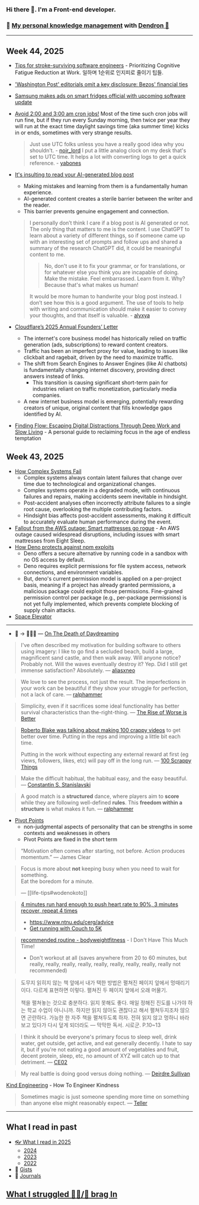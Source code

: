 ### Hi there 👋. I'm a Front-end developer.
### 🌱 [My personal knowledge management](https://luke-snaw.github.io/) with [Dendron 🌲](https://github.com/dendronhq/dendron)

---

## Week 44, 2025

- [Tips for stroke-surviving software engineers](https://blog.j11y.io/2025-10-29_stroke_tips_for_engineers/) - Prioritizing Cognitive Fatigue Reduction at Work. 일하며 1순위로 인지피로 줄이기 팁들.
- ['Washington Post' editorials omit a key disclosure: Bezos' financial ties](https://www.npr.org/2025/10/28/nx-s1-5587932/washington-post-editorials-omit-a-key-disclosure-bezos-financial-ties)
- [Samsung makes ads on smart fridges official with upcoming software update](https://arstechnica.com/gadgets/2025/10/samsung-makes-ads-on-3499-smart-fridges-official-with-upcoming-software-update/)
- [Avoid 2:00 and 3:00 am cron jobs!](https://www.endpointdev.com/blog/2013/04/avoid-200-and-300-am-cron-jobs/) Most of the time such cron jobs will run fine, but if they run every Sunday morning, then twice per year they will run at the exact time daylight savings time (aka summer time) kicks in or ends, sometimes with very strange results.
  > Just use UTC folks unless you have a really good idea why you shouldn't. - [noir_lord](https://news.ycombinator.com/item?id=45723859)
  > I put a little analog clock on my desk that's set to UTC time. It helps a lot with converting logs to get a quick reference. - [yabones](https://news.ycombinator.com/item?id=45724173)
- [It's insulting to read your AI-generated blog post](https://blog.pabloecortez.com/its-insulting-to-read-your-ai-generated-blog-post/)

  - Making mistakes and learning from them is a fundamentally human experience.
  - AI-generated content creates a sterile barrier between the writer and the reader.
  - This barrier prevents genuine engagement and connection.

  > I personally don’t think I care if a blog post is AI generated or not. The only thing that matters to me is the content. I use ChatGPT to learn about a variety of different things, so if someone came up with an interesting set of prompts and follow ups and shared a summary of the research ChatGPT did, it could be meaningful content to me.
  >
  > > No, don't use it to fix your grammar, or for translations, or for whatever else you think you are incapable of doing. Make the mistake. Feel embarrassed. Learn from it. Why? Because that's what makes us human!
  >
  > It would be more human to handwrite your blog post instead. I don’t see how this is a good argument. The use of tools to help with writing and communication should make it easier to convey your thoughts, and that itself is valuable. - [alyxya](https://news.ycombinator.com/item?id=45723176)

- [Cloudflare’s 2025 Annual Founders’ Letter](https://blog.cloudflare.com/cloudflare-2025-annual-founders-letter/)
  - The internet's core business model has historically relied on traffic generation (ads, subscriptions) to reward content creators.
  - Traffic has been an imperfect proxy for value, leading to issues like clickbait and ragebait, driven by the need to maximize traffic.
  - The shift from Search Engines to Answer Engines (like AI chatbots) is fundamentally changing internet discovery, providing direct answers instead of links.
    - This transition is causing significant short-term pain for industries reliant on traffic monetization, particularly media companies.
  - A new internet business model is emerging, potentially rewarding creators of unique, original content that fills knowledge gaps identified by AI.
- [Finding Flow: Escaping Digital Distractions Through Deep Work and Slow Living](https://www.ssp.sh/blog/finding-flow/) - A personal guide to reclaiming focus in the age of endless temptation

## Week 43, 2025

- [How Complex Systems Fail](https://how.complexsystems.fail)
  - Complex systems always contain latent failures that change over time due to technological and organizational changes.
  - Complex systems operate in a degraded mode, with continuous failures and repairs, making accidents seem inevitable in hindsight.
  - Post-accident analyses often incorrectly attribute failures to a single root cause, overlooking the multiple contributing factors.
  - Hindsight bias affects post-accident assessments, making it difficult to accurately evaluate human performance during the event.
- [Fallout from the AWS outage: Smart mattresses go rogue](https://quasa.io/media/the-strangest-fallout-from-the-aws-outage-smart-mattresses-go-rogue-and-ruin-sleep-worldwide) - An AWS outage caused widespread disruptions, including issues with smart mattresses from Eight Sleep.
- [How Deno protects against npm exploits](https://deno.com/blog/deno-protects-npm-exploits)
  - Deno offers a secure alternative by running code in a sandbox with no OS access by default.
  - Deno requires explicit permissions for file system access, network connections, and environment variables.
  - But, deno's current permission model is applied on a per-project basis, meaning if a project has already granted permissions, a malicious package could exploit those permissions. Fine-grained permission control per package (e.g., per-package permissions) is not yet fully implemented, which prevents complete blocking of supply chain attacks.
- [Space Elevator](https://neal.fun/space-elevator/)

---

- 🥱 -> 🤔💡🌱 — [On The Death of Daydreaming](https://www.afterbabel.com/p/on-the-death-of-daydreaming)

> I've often described my motivation for building software to others using imagery: I like to go find a secluded beach, build a large, magnificent sand castle, and then walk away. Will anyone notice? Probably not. Will the waves eventually destroy it? Yep. Did I still get immense satisfaction? Absolutely. — [aliasxneo](https://news.ycombinator.com/item?id=41497113)

> We love to see the process, not just the result. The imperfections in your work can be beautiful if they show your struggle for perfection, not a lack of care. — [ralphammer](https://ralphammer.com/is-perfection-boring/)

> Simplicity, even if it sacrifices some ideal functionality has better survival characteristics than the-right-thing. — [The Rise of Worse is Better](https://www.dreamsongs.com/RiseOfWorseIsBetter.html)

> [Roberto Blake was talking about making 100 crappy videos](https://www.youtube.com/watch?v=OnUBaQ1Sp_E) to get better over time. Putting in the reps and improving a little bit each time.
>
> Putting in the work without expecting any external reward at first (eg views, followers, likes, etc) will pay off in the long run. — [100 Scrappy Things](https://www.florin-pop.com/blog/100-scrappy-things/)

> Make the difficult habitual, the habitual easy, and the easy beautiful. — [Constantin S. Stanislavski](https://www.goodreads.com/quotes/7102271-make-the-difficult-habitual-the-habitual-easy-and-the-easy)

> A good match is a **structured** dance, where players aim to **score** while they are following well-defined **rules**. This **freedom within a structure** is what makes it fun. — [ralphammer](https://ralphammer.com/how-to-get-started/)

- [Pivot Points](https://longform.asmartbear.com/pivot-points/)
  - non-judgmental aspects of personality that can be strengths in some contexts and weaknesses in others
  - Pivot Points are fixed in the short term

> “Motivation often comes after starting, not before. Action produces momentum.” — James Clear

> Focus is more about **not** keeping busy when you need to wait for something.  
> Eat the boredom for a minute.
>
> — [[life-tips#wodenokoto]]

> [4 minutes run hard enough to push heart rate to 90%, 3 minutes recover, repeat 4 times](https://news.ycombinator.com/item?id=34213181)
>
> - https://www.ntnu.edu/cerg/advice
> - [Get running with Couch to 5K](https://www.nhs.uk/live-well/exercise/running-and-aerobic-exercises/get-running-with-couch-to-5k/)

> [recommended routine - bodyweightfitness](https://www.reddit.com/r/bodyweightfitness/wiki/kb/recommended_routine/) - I Don't Have This Much Time!
>
> - Don't workout at all (saves anywhere from 20 to 60 minutes, but really, really, really, really, really, really, really, really, really not recommended)

> 도무지 읽히지 않는 책 앞에서 내가 택한 방법은 펼쳐진 페이지 앞에서 멍때리기이다. 다르게 표현하면 이렇다. 펼쳐진 두 페이지 앞에서 오래 머물기.
>
> 책을 펼쳐놓는 것으로 충분하다. 읽지 못해도 좋다. 매일 정해진 진도를 나가야 하는 학교 수업이 아니니까. 하지만 읽지 않아도 괜찮다고 해서 펼쳐두지조차 않으면 곤란하다. 가능한 한 자주 책을 펼쳐두도록 하자. 전혀 읽지 않고 멍하니 바라보고 있다가 다시 덮게 되더라도
> — 막막한 독서. 시로군. P.10~13

> I think it should be everyone's primary focus to sleep well, drink water, get outside, get active, and eat generally decently. I hate to say it, but if you're not eating a good amount of vegetables and fruit, decent protein, sleep, etc, no amount of XYZ will catch up to that detriment. — [CE02](https://news.ycombinator.com/item?id=35056071)

> My real battle is doing good versus doing nothing. — [Deirdre Sullivan](https://www.npr.org/2005/08/08/4785079/always-go-to-the-funeral)

[Kind Engineering](https://kind.engineering/) - How To Engineer Kindness

> Sometimes magic is just someone spending more time on something than anyone else might reasonably expect. — [Teller](https://www.goodreads.com/quotes/6641527-sometimes-magic-is-just-someone-spending-more-time-on-something)

---

## What I read in past

- [👓 What I read in 2025](https://luke-snaw.github.io/notes/3c3ubyy4jyo2x0qui65nwtu/)
  - [2024](https://luke-snaw.github.io/notes/t9eilmx27nd8ytoelbm5v10/)
  - [2023](https://luke-snaw.github.io/notes/d9io1hr2n9vdbvucvy3iquj/)
  - [2022](https://luke-snaw.github.io/notes/l4c5ilaotvka1yh10wv88cy/)
- 📝 [Gists](https://gist.github.com/Luke-SNAW)
- 📜 [Journals](https://luke-snaw.github.io/Luke-SNAW__netlify-CMS.github.io/)

## [What I struggled 🧗‍♂️/📣 brag In](https://luke-snaw.github.io/notes/6645fjtiqxtko03nuccgjj2/)
<!--
**Luke-SNAW/Luke-SNAW** is a ✨ _special_ ✨ repository because its `README.md` (this file) appears on your GitHub profile.

Here are some ideas to get you started:

- 🔭 I’m currently working on ...
- 🌱 I’m currently learning ...
- 👯 I’m looking to collaborate on ...
- 🤔 I’m looking for help with ...
- 💬 Ask me about ...
- 📫 How to reach me: ...
- 😄 Pronouns: ...
- ⚡ Fun fact: ...
-->
